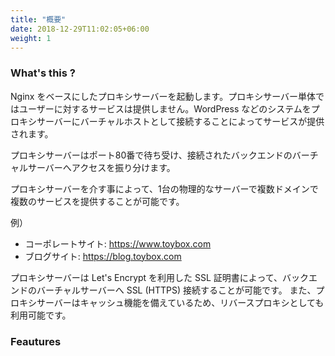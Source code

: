 ```yaml
---
title: "概要"
date: 2018-12-29T11:02:05+06:00
weight: 1
---
```


### What's this ?

Nginx をベースにしたプロキシサーバーを起動します。プロキシサーバー単体ではユーザーに対するサービスは提供しません。WordPress などのシステムをプロキシサーバーにバーチャルホストとして接続することによってサービスが提供されます。

プロキシサーバーはポート80番で待ち受け、接続されたバックエンドのバーチャルサーバーへアクセスを振り分けます。

プロキシサーバーを介す事によって、1台の物理的なサーバーで複数ドメインで複数のサービスを提供することが可能です。

例）

- コーポレートサイト: https://www.toybox.com
- ブログサイト: https://blog.toybox.com

プロキシサーバーは Let's Encrypt を利用した SSL 証明書によって、バックエンドのバーチャルサーバーへ SSL (HTTPS) 接続することが可能です。
また、プロキシサーバーはキャッシュ機能を備えているため、リバースプロキシとしても利用可能です。



### Feautures



